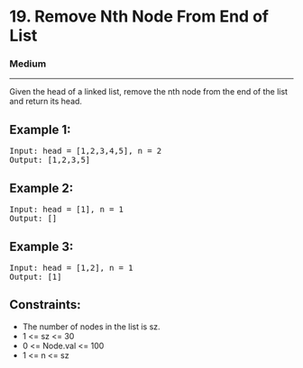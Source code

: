 # 19. Remove Nth Node From End of List

### Medium

---

Given the head of a linked list, remove the nth node from the end of the list and return its head.

## Example 1:

<pre>
Input: head = [1,2,3,4,5], n = 2
Output: [1,2,3,5]
</pre>

## Example 2:

<pre>
Input: head = [1], n = 1
Output: []
</pre>

## Example 3:

<pre>
Input: head = [1,2], n = 1
Output: [1]
</pre>

## Constraints:

- The number of nodes in the list is sz.
- 1 <= sz <= 30
- 0 <= Node.val <= 100
- 1 <= n <= sz
